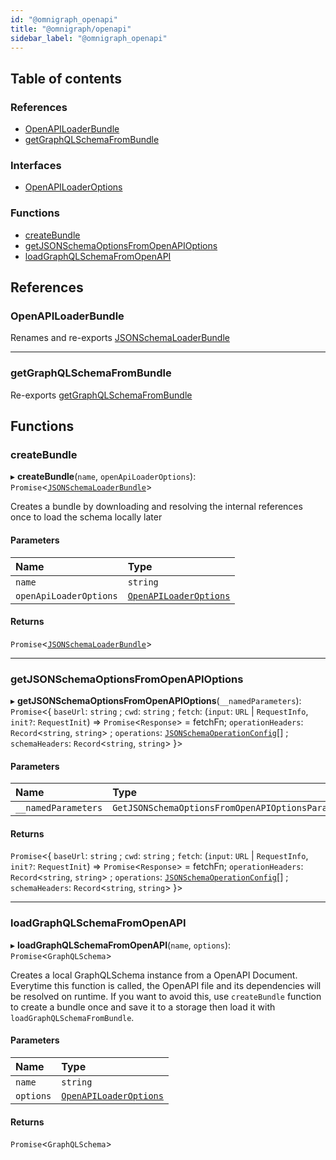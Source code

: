 ```yaml
---
id: "@omnigraph_openapi"
title: "@omnigraph/openapi"
sidebar_label: "@omnigraph_openapi"
---
```


## Table of contents

### References

- [OpenAPILoaderBundle](loaders_openapi_src#openapiloaderbundle)
- [getGraphQLSchemaFromBundle](loaders_openapi_src#getgraphqlschemafrombundle)

### Interfaces

- [OpenAPILoaderOptions](/docs/api/interfaces/loaders_openapi_src.OpenAPILoaderOptions)

### Functions

- [createBundle](loaders_openapi_src#createbundle)
- [getJSONSchemaOptionsFromOpenAPIOptions](loaders_openapi_src#getjsonschemaoptionsfromopenapioptions)
- [loadGraphQLSchemaFromOpenAPI](loaders_openapi_src#loadgraphqlschemafromopenapi)

## References

### OpenAPILoaderBundle

Renames and re-exports [JSONSchemaLoaderBundle](/docs/api/interfaces/loaders_json_schema_src.JSONSchemaLoaderBundle)

___

### getGraphQLSchemaFromBundle

Re-exports [getGraphQLSchemaFromBundle](loaders_json_schema_src#getgraphqlschemafrombundle)

## Functions

### createBundle

▸ **createBundle**(`name`, `openApiLoaderOptions`): `Promise`<[`JSONSchemaLoaderBundle`](/docs/api/interfaces/loaders_json_schema_src.JSONSchemaLoaderBundle)\>

Creates a bundle by downloading and resolving the internal references once
to load the schema locally later

#### Parameters

| Name | Type |
| :------ | :------ |
| `name` | `string` |
| `openApiLoaderOptions` | [`OpenAPILoaderOptions`](/docs/api/interfaces/loaders_openapi_src.OpenAPILoaderOptions) |

#### Returns

`Promise`<[`JSONSchemaLoaderBundle`](/docs/api/interfaces/loaders_json_schema_src.JSONSchemaLoaderBundle)\>

___

### getJSONSchemaOptionsFromOpenAPIOptions

▸ **getJSONSchemaOptionsFromOpenAPIOptions**(`__namedParameters`): `Promise`<{ `baseUrl`: `string` ; `cwd`: `string` ; `fetch`: (`input`: `URL` \| `RequestInfo`, `init?`: `RequestInit`) => `Promise`<`Response`\> = fetchFn; `operationHeaders`: `Record`<`string`, `string`\> ; `operations`: [`JSONSchemaOperationConfig`](loaders_json_schema_src#jsonschemaoperationconfig)[] ; `schemaHeaders`: `Record`<`string`, `string`\>  }\>

#### Parameters

| Name | Type |
| :------ | :------ |
| `__namedParameters` | `GetJSONSchemaOptionsFromOpenAPIOptionsParams` |

#### Returns

`Promise`<{ `baseUrl`: `string` ; `cwd`: `string` ; `fetch`: (`input`: `URL` \| `RequestInfo`, `init?`: `RequestInit`) => `Promise`<`Response`\> = fetchFn; `operationHeaders`: `Record`<`string`, `string`\> ; `operations`: [`JSONSchemaOperationConfig`](loaders_json_schema_src#jsonschemaoperationconfig)[] ; `schemaHeaders`: `Record`<`string`, `string`\>  }\>

___

### loadGraphQLSchemaFromOpenAPI

▸ **loadGraphQLSchemaFromOpenAPI**(`name`, `options`): `Promise`<`GraphQLSchema`\>

Creates a local GraphQLSchema instance from a OpenAPI Document.
Everytime this function is called, the OpenAPI file and its dependencies will be resolved on runtime.
If you want to avoid this, use `createBundle` function to create a bundle once and save it to a storage
then load it with `loadGraphQLSchemaFromBundle`.

#### Parameters

| Name | Type |
| :------ | :------ |
| `name` | `string` |
| `options` | [`OpenAPILoaderOptions`](/docs/api/interfaces/loaders_openapi_src.OpenAPILoaderOptions) |

#### Returns

`Promise`<`GraphQLSchema`\>
